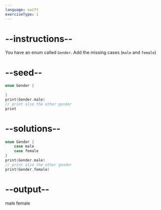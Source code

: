 ```yaml
---
language: swift
exerciseType: 1
---
```


# --instructions--

You have an enum called `Gender`.
Add the missing cases (`male` and `female`)

# --seed--

```swift
enum Gender {
    
}
print(Gender.male)
// print also the other gender
print
```

# --solutions--

```swift
enum Gender {
    case male
    case female
}
print(Gender.male)
// print also the other gender
print(Gender.female)
```

# --output--

male
female
